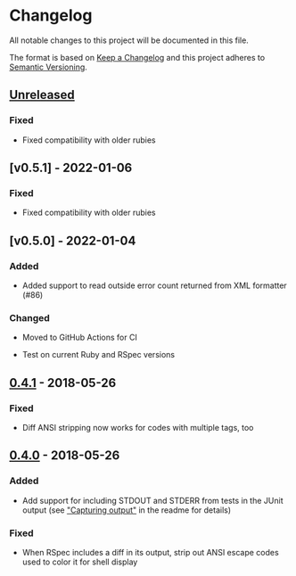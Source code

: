 # Changelog

All notable changes to this project will be documented in this file.

The format is based on [Keep a Changelog] and this project adheres to [Semantic Versioning].

  [Keep a Changelog]: http://keepachangelog.com/en/1.0.0/
  [Semantic Versioning]: http://semver.org/spec/v2.0.0.html

## [Unreleased]
### Fixed
- Fixed compatibility with older rubies

  [Unreleased]: https://github.com/sj26/rspec_junit_formatter/compare/v0.4.0...main

## [v0.5.1] - 2022-01-06
### Fixed
- Fixed compatibility with older rubies

  [0.5.1]: https://github.com/sj26/rspec_junit_formatter/compare/v0.5.0...v0.5.1

## [v0.5.0] - 2022-01-04
### Added
- Added support to read outside error count returned from XML formatter (#86)
### Changed
- Moved to GitHub Actions for CI
- Test on current Ruby and RSpec versions

  [0.5.0]: https://github.com/sj26/rspec_junit_formatter/compare/v0.4.1...v0.5.0

## [0.4.1] - 2018-05-26
### Fixed
- Diff ANSI stripping now works for codes with multiple tags, too

  [0.4.1]: https://github.com/sj26/rspec_junit_formatter/compare/v0.4.0...v0.4.1

## [0.4.0] - 2018-05-26
### Added
- Add support for including STDOUT and STDERR from tests in the JUnit output (see ["Capturing output"] in the readme for details)
### Fixed
- When RSpec includes a diff in its output, strip out ANSI escape codes used to color it for shell display

  [0.4.0]: https://github.com/sj26/rspec_junit_formatter/compare/v0.3.0...v0.4.0
  ["Capturing output"]: https://github.com/sj26/rspec_junit_formatter#capturing-output
